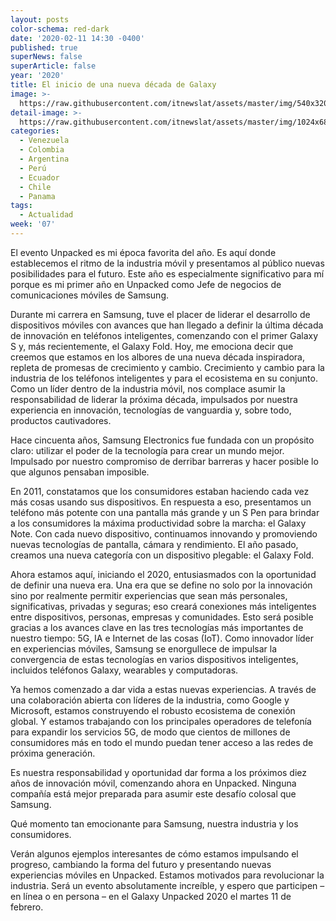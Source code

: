 ```yaml
---
layout: posts
color-schema: red-dark
date: '2020-02-11 14:30 -0400'
published: true
superNews: false
superArticle: false
year: '2020'
title: El inicio de una nueva década de Galaxy
image: >-
  https://raw.githubusercontent.com/itnewslat/assets/master/img/540x320/TM-ROH-p.jpg
detail-image: >-
  https://raw.githubusercontent.com/itnewslat/assets/master/img/1024x680/TM-ROH-g.jpg
categories:
  - Venezuela
  - Colombia
  - Argentina
  - Perú
  - Ecuador
  - Chile
  - Panama
tags:
  - Actualidad
week: '07'
---
```

El evento Unpacked es mi época favorita del año. Es aquí donde establecemos el ritmo de la industria móvil y presentamos al público nuevas posibilidades para el futuro. Este año es especialmente significativo para mí porque es mi primer año en Unpacked como Jefe de negocios de comunicaciones móviles de Samsung.

Durante mi carrera en Samsung, tuve el placer de liderar el desarrollo de dispositivos móviles con avances que han llegado a definir la última década de innovación en teléfonos inteligentes, comenzando con el primer Galaxy S y, más recientemente, el Galaxy Fold. Hoy, me emociona decir que creemos que estamos en los albores de una nueva década inspiradora, repleta de promesas de crecimiento y cambio. Crecimiento y cambio para la industria de los teléfonos inteligentes y para el ecosistema en su conjunto. Como un líder dentro de la industria móvil, nos complace asumir la responsabilidad de liderar la próxima década, impulsados por nuestra experiencia en innovación, tecnologías de vanguardia y, sobre todo, productos cautivadores.

Hace cincuenta años, Samsung Electronics fue fundada con un propósito claro: utilizar el poder de la tecnología para crear un mundo mejor. Impulsado por nuestro compromiso de derribar barreras y hacer posible lo que algunos pensaban imposible.

En 2011, constatamos que los consumidores estaban haciendo cada vez más cosas usando sus dispositivos. En respuesta a eso, presentamos un teléfono más potente con una pantalla más grande y un S Pen para brindar a los consumidores la máxima productividad sobre la marcha: el Galaxy Note. Con cada nuevo dispositivo, continuamos innovando y promoviendo nuevas tecnologías de pantalla, cámara y rendimiento. El año pasado, creamos una nueva categoría con un dispositivo plegable: el Galaxy Fold.

Ahora estamos aquí, iniciando el 2020, entusiasmados con la oportunidad de definir una nueva era. Una era que se define no solo por la innovación sino por realmente permitir experiencias que sean más personales, significativas, privadas y seguras; eso creará conexiones más inteligentes entre dispositivos, personas, empresas y comunidades. Esto será posible gracias a los avances clave en las tres tecnologías más importantes de nuestro tiempo: 5G, IA e Internet de las cosas (IoT). Como innovador líder en experiencias móviles, Samsung se enorgullece de impulsar la convergencia de estas tecnologías en varios dispositivos inteligentes, incluidos teléfonos Galaxy, wearables y computadoras.

Ya hemos comenzado a dar vida a estas nuevas experiencias. A través de una colaboración abierta con líderes de la industria, como Google y Microsoft, estamos construyendo el robusto ecosistema de conexión global. Y estamos trabajando con los principales operadores de telefonía para expandir los servicios 5G, de modo que cientos de millones de consumidores más en todo el mundo puedan tener acceso a las redes de próxima generación.

Es nuestra responsabilidad y oportunidad dar forma a los próximos diez años de innovación móvil, comenzando ahora en Unpacked. Ninguna compañía está mejor preparada para asumir este desafío colosal que Samsung.

Qué momento tan emocionante para Samsung, nuestra industria y los consumidores.

Verán algunos ejemplos interesantes de cómo estamos impulsando el progreso, cambiando la forma del futuro y presentando nuevas experiencias móviles en Unpacked. Estamos motivados para revolucionar la industria. Será un evento absolutamente increíble, y espero que participen – en línea o en persona – en el Galaxy Unpacked 2020 el martes 11 de febrero.
